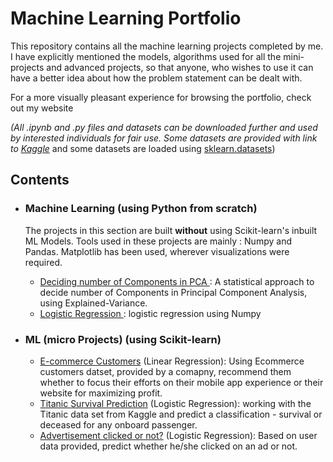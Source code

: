# Machine Learning Portfolio

This repository contains all the machine learning projects completed by me. I have explicitly mentioned the models, algorithms used for all the mini-projects and advanced projects, so that anyone, who wishes to use it can have a better idea about how the problem statement can be dealt with.

For a more visually pleasant experience for browsing the portfolio, check out my website

*(All .ipynb and .py files and datasets can be downloaded further and used by interested individuals for fair use. Some datasets are provided with link to [Kaggle](https://www.kaggle.com)* and some datasets are loaded using [sklearn.datasets](https://scikit-learn.org/stable/datasets/index.html#toy-datasets))

## Contents

- ### Machine Learning (using Python from scratch)

  The projects in this section are built **without** using Scikit-learn's inbuilt ML Models. Tools used in these projects are mainly : Numpy and Pandas. Matplotlib has been used, wherever visualizations were required.
  	- [Deciding number of Components in PCA ](https://github.com/Jigyansu-Nanda/Machine-Learning-Portfolio/blob/master/Machine%20Learning%20(using%20Python%20from%20scratch)/Deciding%20number%20of%20Components%20in%20PCA/PCA_components.ipynb) : A statistical approach to decide number of Components in Principal Component Analysis, using Explained-Variance.
	- [Logistic Regression ](https://github.com/Jigyansu-Nanda/Machine-Learning-Portfolio/blob/master/Machine%20Learning%20(using%20Python%20from%20scratch)/Logistic%20Regression/Logistic%20Regression.ipynb) : logistic regression using Numpy

- ### ML (micro Projects) (using Scikit-learn)

  	- [E-commerce Customers](https://github.com/Jigyansu-Nanda/Machine-Learning-Portfolio/tree/master/Machine%20Learning%20(Micro%20Projects)/Ecommerce%20Customers) (Linear Regression): Using Ecommerce customers datset, provided by a comapny, recommend them whether to focus their efforts on their mobile app experience or their website for maximizing profit.
	- [Titanic Survival Prediction](https://github.com/Jigyansu-Nanda/Machine-Learning-Portfolio/tree/master/Machine%20Learning%20(Micro%20Projects)/Titanic%20Survival%20Prediction) (Logistic Regression): working with the Titanic data set from Kaggle and predict a classification - survival or deceased for any onboard passenger.
	- [Advertisement clicked or not?](https://github.com/Jigyansu-Nanda/Machine-Learning-Portfolio/tree/master/Machine%20Learning%20(Micro%20Projects)/Ad%20Clicked%20or%20not) (Logistic Regression): Based on user data provided, predict whether he/she clicked on an ad or not.
